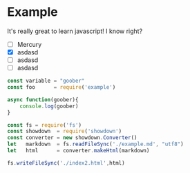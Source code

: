 # Example
It's really great to learn javascript! I know right?

- [ ] Mercury
- [x] asdasd
- [ ] asdasd
- [ ] asdasd

```javascript
const variable = "goober"
const foo      = require('example')

async function(goober){
    console.log(goober)
}
```

```javascript
const fs = require('fs')
const showdown  = require('showdown')
const converter = new showdown.Converter()
let   markdown  = fs.readFileSync('./example.md', "utf8")
let   html      = converter.makeHtml(markdown)

fs.writeFileSync('./index2.html',html)
```